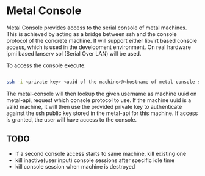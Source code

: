 # Metal Console

Metal Console provides access to the serial console of metal machines.
This is achieved by acting as a bridge between ssh and the console protocol of the concrete machine.
It will support either libvirt based console access, which is used in the development environment.
On real hardware ipmi based lanserv sol (Serial Over LAN) will be used.

To access the console execute:

```bash

ssh -i <private key> <uuid of the machine>@<hostname of metal-console server>

```

The metal-console will then lookup the given username as machine uuid on metal-api, request which console protocol to use.
If the machine uuid is a valid machine, it will then use the provided private key to authenticate against the ssh public key 
stored in the metal-api for this machine. If access is granted, the user will have access to the console.


## TODO

- If a second console access starts to same machine, kill existing one
- kill inactive(user input) console sessions after specific idle time
- kill console session when machine is destroyed
